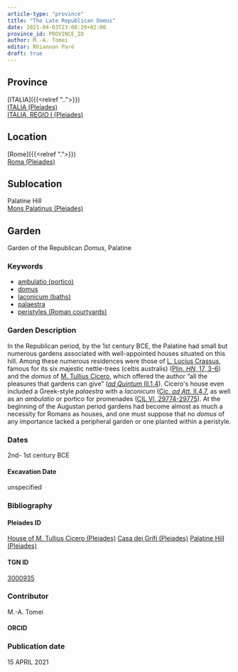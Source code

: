 ```yaml
---
article-type: "province"
title: "The Late Republican Domus"
date: 2021-04-03T23:08:29+02:00
province_id: PROVINCE_ID
author: M.-A. Tomei  
editor: Rhiannon Paré
draft: true
---
```


## Province

[ITALIA]({{<relref "..">}})\
[ITALIA (Pleiades)](https://pleiades.stoa.org/places/1052)\
[ITALIA, REGIO I (Pleiades)](https://pleiades.stoa.org/places/441075550)

## Location

[Rome]({{<relref ".">}}) \
[Roma (Pleiades)](https://pleiades.stoa.org/places/423025)

## Sublocation

Palatine Hill \
[Mons Palatinus (Pleiades)](https://pleiades.stoa.org/places/971691208)



## Garden

Garden of the Republican *Domus*, Palatine

### Keywords

- [ambulatio (portico)](http://vocab.getty.edu/page/aat/300004145)
- [domus](http://vocab.getty.edu/page/aat/300005506)
- [laconicum (baths)](http://vocab.getty.edu/page/aat/300004219)
- [palaestra](http://vocab.getty.edu/page/aat/300007301)
- [peristyles (Roman courtyards)](http://vocab.getty.edu/page/aat/300080971)


### Garden Description

In the Republican period, by the 1st century BCE, the Palatine had small but numerous gardens associated with well-appointed houses situated on this hill.  Among these numerous residences were those of [L. Lucius Crassus](https://en.wikipedia.org/wiki/Lucius_Licinius_Crassus), famous for its six majestic nettle-trees (celtis australis) ([Plin. *HN*, 17, 3-6](http://www.perseus.tufts.edu/hopper/text?doc=Perseus%3Atext%3A1999.02.0137%3Abook%3D17%3Achapter%3D3)) and the *domus* of [M. Tullius Cicero](https://en.wikipedia.org/wiki/Cicero), which offered the author “all the pleasures that gardens can give” ([*ad Quintum* III.1,4](https://www.thelatinlibrary.com/cicero/fratrem3.shtml)). Cicero's house even included a Greek-style *palaestra* with a *laconicum* ([Cic. *ad Att.* II.4,7](https://www.thelatinlibrary.com/cicero/att2.shtml), as well as an *ambulatio* or portico for promenades ([CIL VI, 29774-29775](https://cil.bbaw.de/hauptnavigation/das-cil/baende)). At the beginning of the Augustan period gardens had become almost as much a necessity for Romans as houses, and one must suppose that no *domus* of any importance lacked a peripheral garden or one planted within a peristyle.

### Dates

2nd- 1st century BCE

#### Excavation Date

unspecified

### Bibliography

<!--
- BIB_ENTRY [(worldcat)](WORLDCAT_LINK_URL)
-->

#### Pleiades ID

[House of M. Tullius Cicero (Pleiades)](https://pleiades.stoa.org/places/233061795)
[Casa dei Grifi (Pleiades)](https://pleiades.stoa.org/places/817164756)
[Palatine Hill (Pleiades)](https://pleiades.stoa.org/places/971691208)

#### TGN ID

[3000935](http://vocab.getty.edu/page/tgn/3000935)

### Contributor

M.-A. Tomei<!-- [AUTHOR_NAME](AUTHOR_LINK) -->

#### ORCID

<!-- [ORCID](https://orcid.org/ORCID) -->

### Publication date

15 APRIL 2021
